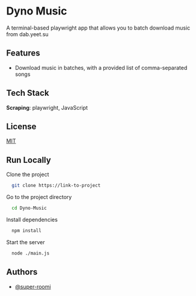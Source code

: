 # Dyno Music

A terminal-based playwright app that allows you to batch download music from dab.yeet.su

## Features

- Download music in batches, with a provided list of comma-separated songs

## Tech Stack

**Scraping**: playwright, JavaScript

## License

[MIT](https://choosealicense.com/licenses/mit/)

## Run Locally

Clone the project

```bash
  git clone https://link-to-project
```

Go to the project directory

```bash
  cd Dyno-Music
```

Install dependencies

```bash
  npm install
```

Start the server

```bash
  node ./main.js
```

## Authors

- [@super-roomi](https://www.github.com/super-roomi)
